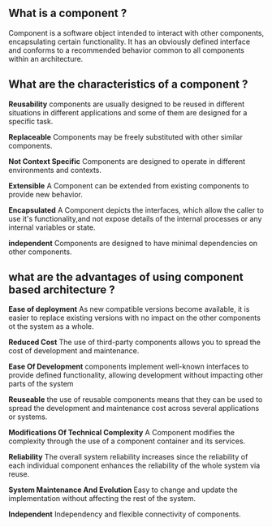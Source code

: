 
## What is a component ?

Component is a software object intended to interact with other components, encapsulating certain functionality. It has an obviously defined interface and conforms to a recommended behavior common to all components within an architecture.

## What are the characteristics of a component ?

**Reusability** components are usually designed to be reused in different situations in different applications and some of them are designed for a specific task.

**Replaceable** Components may be freely substituted with other similar components.

**Not Context Specific** Components are designed to operate in different environments and contexts. 

**Extensible** A Component can be extended from existing components to provide new behavior.

**Encapsulated** A Component depicts the interfaces, which allow the caller to use it's functionality,and not expose details of the internal processes or any internal variables or state.

**independent** Components are designed to have minimal dependencies on other components.


## what are the advantages of using component based architecture ?

**Ease of deployment** As new compatible versions become available, it is easier to replace existing versions with no impact on the other components ot the system as a whole.

**Reduced Cost** The use of third-party components allows you to spread the cost of development and maintenance.

**Ease Of Development** components implement well-known interfaces to provide defined functionality, allowing development without impacting other parts of the system 

**Reuseable** the use of reusable components means that they can be used to spread the development and maintenance cost across several applications or systems.

**Modifications Of Technical Complexity** A Component modifies the complexity through the use of a component container and its services.

**Reliability** The overall system reliability increases since the reliability of each individual component enhances the reliability of the whole system  via reuse.

**System Maintenance And Evolution** Easy to change and update the implementation without affecting the rest of the system.

**Independent** Independency and flexible connectivity of components.
